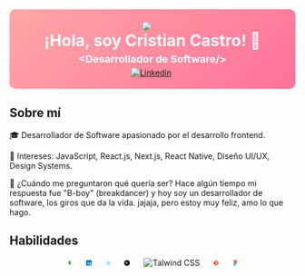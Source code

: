 <div align="center" style="background: linear-gradient(135deg, #FFA7A7, #FF719A); padding: 20px; border-radius: 10px;">
   <img align="center" width="200" src="https://github.com/Cristian-DW/layout/blob/main/Marca.png" style="border-radius: 50%; margin-right: 20px;">
   <div>
      <h2 style="color: white; font-size: 28px; margin: 0;">¡Hola, soy Cristian Castro! 👋 </h2>
      <p style="color: white; font-size: 18px; margin: 5px 0;"><strong>&lt;Desarrollador de Software/&gt; </strong></p>
      <a href="https://www.linkedin.com/in/cristian-castro-pineda" target="_blank" rel="noopener noreferrer">
         <img src="https://img.shields.io/badge/-LinkedIn-blue?style=flat&logo=Linkedin&logoColor=white" alt="Linkedin" style="margin-right: 5px;">
      </a>
   </div>
</div>

## Sobre mí

🎓 Desarrollador de Software apasionado por el desarrollo frontend.

🎯 Intereses: JavaScript, React.js, Next.js, React Native, Diseño UI/UX, Design Systems.

🤸 ¿Cuándo me preguntaron qué quería ser? Hace algún tiempo mi respuesta fue "B-boy" (breakdancer) y hoy soy un desarrollador de software, los giros que da la vida. jajaja, pero estoy muy feliz, amo lo que hago.

## Habilidades

<div align="center">
   <img height="10" src="https://raw.githubusercontent.com/devicons/devicon/master/icons/mongodb/mongodb-original.svg" title="MongoDB" style="margin: 0 10px;">
   <img height="10" src="https://raw.githubusercontent.com/devicons/devicon/master/icons/typescript/typescript-original.svg" title="Typescript" style="margin: 0 10px;">
   <img height="10" src="https://raw.githubusercontent.com/devicons/devicon/master/icons/react/react-original.svg" title="React.js" style="margin: 0 10px;">
   <img height="10" src="https://raw.githubusercontent.com/devicons/devicon/master/icons/nextjs/nextjs-original.svg" title="Next.js" style="margin: 0 10px;">
   <img height="10" src="https://www.vectorlogo.zone/logos/tailwindcss/tailwindcss-icon.svg" title="Talwind CSS" style="margin: 0 10px;">
   <img height="10" src="https://raw.githubusercontent.com/devicons/devicon/master/icons/git/git-original.svg" title="Git" style="margin: 0 10px;">
   <img height="10" src="https://raw.githubusercontent.com/devicons/devicon/master/icons/figma/figma-original.svg" title="Figma" style="margin: 0 10px;">
</div>



